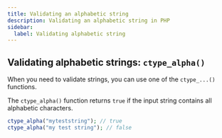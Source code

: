 ```yaml
---
title: Validating an alphabetic string
description: Validating an alphabetic string in PHP
sidebar:
  label: Validating alphabetic string
---
```


## Validating alphabetic strings: `ctype_alpha()`
When you need to validate strings, you can use one of the `ctype_...()` functions.

The `ctype_alpha()` function returns `true` if the input string contains all alphabetic characters.

```php
ctype_alpha("myteststring"); // true
ctype_alpha("my test string"); // false
```
